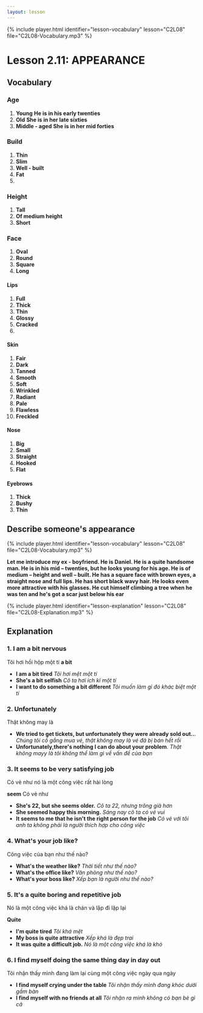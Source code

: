 ```yaml
---
layout: lesson
---
```


{% include player.html identifier="lesson-vocabulary" lesson="C2L08" file="C2L08-Vocabulary.mp3" %}
# Lesson 2.11: APPEARANCE  



## Vocabulary
### Age
1. **Young** **He is in his  early twenties**
2. **Old** **She is in her late sixties**
3. **Middle - aged**  **She is in her mid forties**

### Build 
1. **Thin**
2. **Slim**
3. **Well - built**
4. **Fat**
5. 
### Height 
1. **Tall**
2. **Of medium height**
3. **Short**

### Face
1. **Oval** 
2. **Round**
3. **Square**
4. **Long**

#### Lips 
1. **Full**
2. **Thick**
3. **Thin**
4. **Glossy**
5. **Cracked**
6. 
#### Skin 
1. **Fair**
2. **Dark**
3. **Tanned** 
4. **Smooth**
5. **Soft**
6. **Wrinkled** 
7. **Radiant**
8. **Pale**
9. **Flawless**
10. **Freckled**


#### Nose 
1. **Big**
2. **Small**
3. **Straight**
4. **Hooked** 
5. **Flat**

#### Eyebrows
1. **Thick**
2. **Bushy** 
3. **Thin**


 



## Describe someone's appearance 
{% include player.html identifier="lesson-vocabulary" lesson="C2L08" file="C2L08-Vocabulary.mp3" %}

**Let me introduce my ex - boyfriend. He is Daniel. He is a quite handsome man. He is in his mid – twenties, but he looks young for his age. He is of medium – height and well – built. He has a square face with brown eyes,  a straight nose and full lips. He has short black wavy hair.  He looks even more attractive with his glasses. He cut himself climbing a tree when he was ten and he's got a scar just below his ear**



{% include player.html identifier="lesson-explanation" lesson="C2L08" file="C2L08-Explanation.mp3" %}
## Explanation


### 1. I am a bit nervous 

Tôi hơi hồi hộp một tí 
**a bit**

- **I am a bit tired** *Tôi hơi mệt một tí*
- **She's a bit selfish** *Cô ta hơi ích kỉ một tí*
- **I want to do something a bit different** *Tôi muốn làm gì đó khác biệt một tí*


### 2. Unfortunately

Thật không may là

- **We tried to get tickets, but unfortunately they were already sold out..**. *Chúng tôi cố gắng mua vé, thật không may là vé đã bị bán hết rồi*
- **Unfortunately,there's nothing I can do about your problem**. *Thật không mayy là tôi không thể làm gì về vấn đề của bạn*

### 3. It seems to be very satisfying job

Có vẻ như nó là một công việc rất hài lòng

**seem** Có vẻ như

- **She's 22, but she seems older.** *Cô ta 22, nhưng trông già hơn*
- **She seemed happy this morning.** *Sáng nay cô ta có vẻ vui*
- **It seems to me that he isn't the right person for the job** *Có vẻ với tôi anh ta không phải là người thích hợp cho công việc*

### 4.  What's your job like?

Công việc của bạn như thế nào?


- **What's the weather like?** *Thời tiết như thế nào?*
- **What's the office like?** *Văn phòng như thế nào?*
- **What's your boss like?** *Xếp bạn là người như thế nào?*

### 5.  It's a quite boring and repetitive job

Nó là một công việc khá là chán và lặp đi lặp lại

**Quite**

- **I'm quite tired** *Tôi khá mệt*
- **My boss is quite attractive** *Xếp khá là đẹp trai*
- **It was quite a difficult job.** *Nó là một công việc khá là khó*

### 6. I find myself doing the same thing day in day out

Tôi nhận thấy mình đang làm lại cùng một công việc ngày qua ngày

- **I find myself crying under the table** *Tôi nhận thấy mình đang khóc dưới gầm bàn*
- **I find myself with no friends at all** *Tôi nhận ra mình không có bạn bè gì cả*





 
